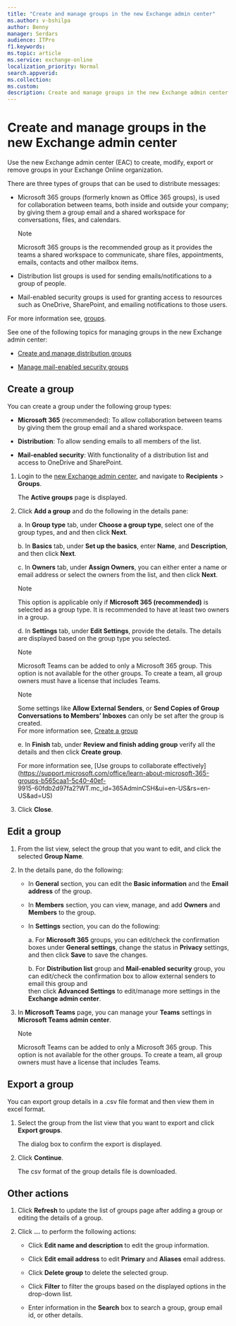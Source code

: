 ```yaml
---
title: "Create and manage groups in the new Exchange admin center"
ms.author: v-bshilpa
author: Benny
manager: Serdars
audience: ITPro
f1.keywords:
ms.topic: article
ms.service: exchange-online
localization_priority: Normal
search.appverid:
ms.collection:  
ms.custom:
description: Create and manage groups in the new Exchange admin center.
---
```


# Create and manage groups in the new Exchange admin center

Use the new Exchange admin center (EAC) to create, modify, export or remove groups in your Exchange Online organization.

There are three types of groups that can be used to distribute messages:

- Microsoft 365 groups (formerly known as Office 365 groups), is used for collaboration between teams, both inside and outside your company; by giving them a group email and a   shared workspace for conversations, files, and calendars.

  >[!NOTE]
  > Microsoft 365 groups is the recommended group as it provides the teams a shared workspace to communicate, share files, appointments, emails, contacts and other mailbox items.

- Distribution list groups is used for sending emails/notifications to a group of people.

- Mail-enabled security groups is used for granting access to resources such as OneDrive, SharePoint, and emailing notifications to those users.

For more information see, [groups](https://docs.microsoft.com/microsoft-365/admin/create-groups/compare-groups?view=o365-worldwide).

See one of the following topics for managing groups in the new Exchange admin center:

- [Create and manage distribution groups](https://docs.microsoft.com/Exchange/recipients-in-exchange-online/manage-distribution-groups/manage-distribution-groups)

- [Manage mail-enabled security groups](https://docs.microsoft.com/Exchange/recipients-in-exchange-online/manage-mail-enabled-security-groups)

## Create a group
You can create a group under the following group types:

 - **Microsoft 365** (recommended): To allow collaboration between teams by giving them the group email and a shared workspace.

 - **Distribution**: To allow sending emails to all members of the list.

 - **Mail-enabled security**: With functionality of a distribution list and access to OneDrive and SharePoint.

1. Login to the [new Exchange admin center](https://admin.exchange.microsoft.com/#/), and navigate to **Recipients** > **Groups**.
  
     The **Active groups** page is displayed.

2. Click **Add a group** and do the following in the details pane:

   a. In **Group type** tab, under **Choose a group type**, select one of the group types, and and then click **Next**.
      
   b. In **Basics** tab, under **Set up the basics**, enter **Name**, and **Description**, and then click **Next**.   
      
   c. In **Owners** tab, under **Assign Owners**, you can either enter a name or email address or select the owners from the list, and then click **Next**.
   
      >[!NOTE]
      > This option is applicable only if **Microsoft 365 (recommended)** is selected as a group type. It is recommended to have at least two owners in a group.
        
   d. In **Settings** tab, under **Edit Settings**, provide the details. The details are displayed based on the group type you selected. 
           
      >[!NOTE]
      > Microsoft Teams can be added to only a Microsoft 365 group. This option is not available for the other groups. To create a team, all group owners must have a license           that includes Teams.
        
      >[!NOTE]
      > Some settings like **Allow External Senders**, or **Send Copies of Group Conversations to Members’ Inboxes** can only be set after the group is created.  
      > For more information see, [Create a group]( https://docs.microsoft.com/en-US/microsoft-365/admin/create-groups/create-groups?view=o365-worldwide)
        
   e. In **Finish** tab, under **Review and finish adding group** verify all the details and then click **Create group**.
            
      For more information see, [Use groups to collaborate effectively](https://support.microsoft.com/office/learn-about-microsoft-365-groups-b565caa1-5c40-40ef-  
      9915-60fdb2d97fa2?WT.mc_id=365AdminCSH&ui=en-US&rs=en-US&ad=US)

3. Click **Close**.

## Edit a group

1. From the list view, select the group that you want to edit, and click the selected **Group Name**.
  
2. In the details pane, do the following:

   - In **General** section, you can edit the **Basic information** and the **Email address** of the group.
   
   - In **Members** section, you can view, manage, and add **Owners** and **Members** to the group.
   
   - In **Settings** section, you can do the following:
   
     a. For **Microsoft 365** groups, you can edit/check the confirmation boxes under **General settings**, change the status in **Privacy** settings, and then click                   **Save** to save the changes.
      
     b. For **Distribution list** group and **Mail-enabled security** group, you can edit/check the confirmation box to allow external senders to email this group and    
          then click **Advanced Settings** to edit/manage more settings in the **Exchange admin center**.
   
3. In **Microsoft Teams** page, you can manage your **Teams** settings in **Microsoft Teams admin center**.
    
   >[!NOTE]
   > Microsoft Teams can be added to only a Microsoft 365 group. This option is not available for the other groups. To create a team, all group owners must have a license that includes Teams.

## Export a group

You can export group details in a .csv file format and then view them in excel format.

1. Select the group from the list view that you want to export and click **Export groups**.

   The dialog box to confirm the export is displayed.
   
2. Click **Continue**.

   The csv format of the group details file is downloaded.
   
## Other actions

1. Click **Refresh** to update the list of groups page after adding a group or editing the details of a group.

2. Click **...** to perform the following actions:

   - Click **Edit name and description** to edit the group information.
    
   - Click **Edit email address** to edit **Primary** and **Aliases** email address.
    
   - Click **Delete group** to delete the selected group.
  
   - Click **Filter** to filter the groups based on the displayed options in the drop-down list.
  
   - Enter information in the **Search** box to search a group, group email id, or other details.


